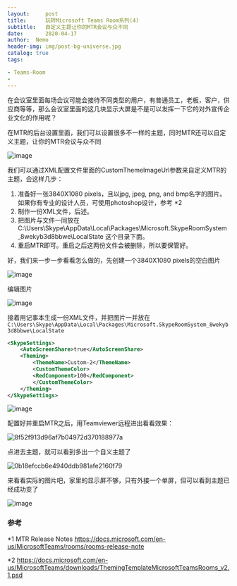 ```yaml
---
layout:     post
title:      玩转Microsoft Teams Room系列(4)
subtitle:   自定义主题让你的MTR会议与众不同
date:       2020-04-17
author:  Nemo
header-img: img/post-bg-universe.jpg
catalog: true
tags:

- Teams-Room
- 
---
```


在会议室里面每场会议可能会接待不同类型的用户，有普通员工，老板，客户，供应商等等，那么会议室里面的这几块显示大屏是不是可以发挥一下它的对外宣传企业文化的作用呢？

在MTR的后台设置里面，我们可以设置很多不一样的主题，同时MTR还可以自定义主题，让你的MTR会议与众不同

![image](https://cdn.jsdelivr.net/gh/tangx007/tangx007.github.io/img/themeimage_thumb14.png)

我们可以通过XML配置文件里面的CustomThemeImageUrl参数来自定义MTR的主题，会这样几步：

1. 准备好一张3840X1080 pixels，且以jpg, jpeg, png, and bmp名字的图片。如果你有专业的设计人员，可使用photoshop设计，参考 *2
2. 制作一份XML文件，后述。
3. 把图片与文件一同放在C:\Users\Skype\AppData\Local\Packages\Microsoft.SkypeRoomSystem_8wekyb3d8bbwe\LocalState 这个目录下面。
4. 重启MTR即可。重启之后这两份文件会被删除，所以要保管好。

好，我们来一步一步看看怎么做的，先创建一个3840X1080 pixels的空白图片

![image](https://cdn.jsdelivr.net/gh/tangx007/tangx007.github.io/img/themeimage_thumb17.png)

编辑图片

![image](https://cdn.jsdelivr.net/gh/tangx007/tangx007.github.io/img/themeimage_thumb20.png)

接着用记事本生成一份XML文件，并把图片一并放在`C:\Users\Skype\AppData\Local\Packages\Microsoft.SkypeRoomSystem_8wekyb3d8bbwe\LocalState`

```xml
<SkypeSettings>
    <AutoScreenShare>true</AutoScreenShare>
    <Theming>
        <ThemeName>Custom-2</ThemeName>         			                             <CustomThemeImageUrl>bg2.png</CustomThemeImageUrl>
        <CustomThemeColor>
        <RedComponent>100</RedComponent>                                                   <GreenComponent>100</GreenComponent>                                               <BlueComponent>100</BlueComponent>
        </CustomThemeColor>
    </Theming>
</SkypeSettings>
```

![image](https://cdn.jsdelivr.net/gh/tangx007/tangx007.github.io/img/themeimage_thumb23.png)

配置好并重启MTR之后，用Teamviewer远程进出看看效果：

![8f52f913d96af7b04972d370188977a](https://cdn.jsdelivr.net/gh/tangx007/tangx007.github.io/img/theme8f52f913d96af7b04972d370188977a_thum.png)

点进去主题，就可以看到多出一个自义主题了

![0b18efccb6e4940ddb981afe2160f79](https://cdn.jsdelivr.net/gh/tangx007/tangx007.github.io/img/theme0b18efccb6e4940ddb981afe2160f79_thum.png)

来看看实际的图片吧，家里的显示屏不够，只有外接一个单屏，但可以看到主题已经成功变了

![image](https://cdn.jsdelivr.net/gh/tangx007/tangx007.github.io/img/themeimage_thumb25.png)

### 参考

*1 MTR Release Notes https://docs.microsoft.com/en-us/MicrosoftTeams/rooms/rooms-release-note

*2 https://docs.microsoft.com/en-us/MicrosoftTeams/downloads/ThemingTemplateMicrosoftTeamsRooms_v2.1.psd